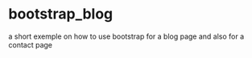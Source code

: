 # bootstrap_blog
a short exemple on how to use bootstrap for a blog page and also for a contact page
